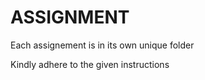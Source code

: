 # ASSIGNMENT

Each assignement is in its own unique folder

Kindly adhere to the given instructions

